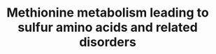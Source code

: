 ---
annotations:
- type: Pathway Ontology
  value: hypermethioninemia pathway
- type: Pathway Ontology
  value: homocystinuria pathway
- type: Pathway Ontology
  value: disease pathway
- type: Disease Ontology
  value: glycine N-methyltransferase deficiency
- type: Disease Ontology
  value: homocystinuria
- type: Disease Ontology
  value: hypermethioninemia with deficiency of S-adenosylhomocysteine hydrolase
- type: Disease Ontology
  value: hypermethioninemia
- type: Disease Ontology
  value: isolated sulfite oxidase deficiency
- type: Pathway Ontology
  value: glycine N-methyltransferase deficiency pathway
- type: Pathway Ontology
  value: hypermethioninemia pathway
- type: Pathway Ontology
  value: cystathioninuria pathway
- type: Pathway Ontology
  value: altered metal homeostasis pathway
- type: Pathway Ontology
  value: methionine degradation pathway
- type: Pathway Ontology
  value: sulfite oxidase deficiency pathway
- type: Disease Ontology
  value: cystathioninuria
- type: Disease Ontology
  value: hypermethioninemia due to adenosine kinase deficiency
- type: Pathway Ontology
  value: cysteine and methionine metabolic pathway
authors:
- HRitter
- Egonw
- Khanspers
- DeSl
- Elisson nl
- IreneHemel
- MaintBot
- Fehrhart
- Eweitz
- Finterly
communities:
- IEM
- RareDiseases
description: This pathway visualises the conversion of methionine to inorganic sulphates
  (involving the formation of homocysteine, a  toxic intermediate also related to
  MTHFR deficiency [https://www.wikipathways.org/index.php/Pathway:WP4288]). Methionine,
  an essential amino acid, is taken in from diet and can be created from breaking
  down proteins.  This pathway was inspired by Chapter 3 of the book of Blau (ISBN
  3642403360 (978-3642403361)).
last-edited: 2021-11-30
organisms:
- Homo sapiens
redirect_from:
- /index.php/Pathway:WP4292
- /instance/WP4292
schema-jsonld:
- '@context': https://schema.org/
  '@id': https://wikipathways.github.io/pathways/WP4292.html
  '@type': Dataset
  creator:
    '@type': Organization
    name: WikiPathways
  description: This pathway visualises the conversion of methionine to inorganic sulphates
    (involving the formation of homocysteine, a  toxic intermediate also related to
    MTHFR deficiency [https://www.wikipathways.org/index.php/Pathway:WP4288]). Methionine,
    an essential amino acid, is taken in from diet and can be created from breaking
    down proteins.  This pathway was inspired by Chapter 3 of the book of Blau (ISBN
    3642403360 (978-3642403361)).
  keywords:
  - Sulfate
  - ''
  - pathway
  - Methionine adenosyltransferase I/III
  - 'Lipids, proteins, '
  - Vit. B12
  - Adenosine
  - Diphosphate ion
  - SUOX
  - BMT
  - Hypotaurine
  - Cysteine sulfinic acid
  - Taurine
  - Phosphate ion
  - HTOx
  - Cystathionine
  - Glycine
  - CSAT
  - transmethylation enzymes
  - Sulfite
  - ' S-methyltransferase 1'
  - MAT2A
  - Sarcosine
  - CTH
  - Sulphocysteine
  - Methyl-
  - Methionine
  - CBS
  - S-Adenosylmethionine
  - GNMT
  - S-Adenosylhomocysteine
  - DNA, RNA, hormones,
  - AMP
  - X-MT
  - ATP
  - CyD
  - Beta-Sulfinyl pyruvate
  - MS
  - Build proteins
  - Cysteine
  - CySD
  - cobalamin
  - Betaine
  - Methylation on
  - MAT2B
  - ADKD
  - Homocysteine
  - MAT1A
  - AHCY
  - Creatine-P etc.
  - H2O
  license: CC0
  name: Methionine metabolism leading to sulfur amino acids and related disorders
seo: CreativeWork
title: Methionine metabolism leading to sulfur amino acids and related disorders
wpid: WP4292
---